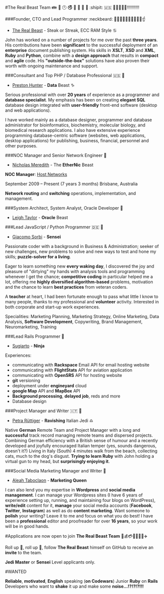 #The Real Beast Team :family: :restroom: :clock12: :no_smoking: :no_mobile_phones: :e-mail: :do_not_litter: :no_pedestrians:  :shipit: :us: :statue_of_liberty::boom::boom::boom::boom::bangbang::bangbang::bangbang::bangbang::bangbang:

###Founder, CTO and Lead Programmer :neckbeard: :guardsman::muscle::muscle::fist::fist::facepunch::facepunch::boom::boom::point_up:

- [The Real Beast](http://thebeast.me/about/) - Steak or Streak, ECC RAM Style :cancer:

John has worked on a number of projects for me over the past **three years**. His contributions have been **significant** to the successful deployment of an **enterprise** document publishing system. His skills in **XSLT**, **XSD** and **XML**, **Ruby** and **Python**, combine with a **design approach** that results in **compact** and **agile** code. His **"outside-the-box"** solutions have also proven their worth with ongoing maintenance and support.

###Consultant and Top PHP / Database Professional :us: :man:

- [Preston Hunter](https://www.upwork.com/users/~012ab645e1d96a5c7f) - **Data** Beast :capricorn:

Serious professional with over **20 years** of experience as a programmer and **database specialist**. My emphasis has been on creating **elegant SQL** database design integrated with **user-friendly** front-end software (desktop and web applications).

I have worked mainly as a database designer, programmer and database administrator for bioinformatics, biochemistry, molecular biology, and biomedical research applications. I also have extensive experience programming database-centric software (websites, web applications, desktop applications) for publishing, business, financial, personnel and other purposes.

###NOC Manager and Senior Network Engineer :man:

- [Nicholas Meredith](https://twitter.com/MrNickMeredith) - The **EtherNic** Beast

**NOC Manager**: [Host Networks](https://www.hostnetworks.com.au/)

September 2009 – Present (7 years 3 months) Brisbane, Australia

**Network routing** and **switching** operations, implementation, and management.

###System Architect, System Analyst, Oracle Developer :princess:

- [Leigh Taylor](https://au.linkedin.com/in/leigh-taylor-5408a152) - **Oracle** Beast

###Lead JavaScript / Python Programmer :de: :man:

- [Giacomo Sorbi](https://www.codewars.com/users/GiacomoSorbi) - **Sensei**

Passionate coder with a background in Business & Administration; seeker of new challenges, new problems to solve and new ways to test and hone my skills; **puzzle-solver for a living**.

Eager to learn something new **every waking day**, I discovered the joy and pleasure of "dirtying" my hands with analysis tools and programming whenever I get the chance; **competitive coding** in particular helped me a lot, offering me **highly diversified algorithm-based** problems, motivation and the chance to learn **best practices** from veteran coders.

A **teacher** at heart, I had been fortunate enough to pass what little I know to many people, thanks to my professional and **volunteer** activity. Interested in both corporate and start-up work experiences.

Specialities: Marketing Planning, Marketing Strategy, Online Marketing, Data Analysis, **Software Development**, Copywriting, Brand Management, Neuromarketing, Training

###Lead Rails Programmer :man:

- [Sugiarto](https://www.upwork.com/freelancers/~01e12d81269df3013f) - **Ninja**

Experiences:
- communicating with **Rackspace** Email API for email hosting website
- communicating with **FlightStats** API for aviation application
- communicating with **OpenSRS** API for hosting website
- **git** versioning
- deployment under **engineyard** cloud
- **google Map** API and **MapBox** API
- **Background processing**, **delayed job**, reds and more
- Database design


###Project Manager and Writer :it: :princess:

- [Petra Rüttiger](https://www.upwork.com/o/profiles/users/_~01012c0f7e1e9bc171/) - **Ravishing** Italian Jedi :libra:

Native **German** Remote Team and Project Manager with a long and **successful** track record managing remote teams and dispersed projects. Combining German efficiency with a British sense of humour and a recently developed and joyfully encouraged Italian temper (yes, sounds dangerous, doesn't it?) Living in Italy (South) 4 minutes walk from the beach, collecting cats, much to the dog's disgust. **Trying to learn Ruby** with John holding a virtual gun to my head, but **surprisingly enjoying it**.

###Social Media Marketing Manager and Writer :princess:

- [Aleah Taboclaon](http://www.solitarywanderer.com) - **Marketing Queen**

I can also lend you my expertise in **Wordpress** and **social media management**. I can manage your Wordpress sites (I have 6 years of experience setting up, running, and maintaining four blogs on WordPress), **write/edit** content for it, **manage** your social media accounts (**Facebook**, **Twitter**, **Instagram**) as well as do **content marketing**. Want someone to **polish** your writing? Leave it to me and focus on what you do best! I have been a **professional** editor and proofreader for over **16 years**, so your work will be in good hands.

#Applications are now open to join **The Real Beast Team** :passport_control::moneybag::credit_card::red_car::sailboat::speedboat::helicopter::airplane:

Roll up :loudspeaker:, roll up :loudspeaker:, follow **The Real Beast** himself on GitHub to receive an **invite** to the team.

**Jedi Master** or **Sensei** Level applicants only.

#WANTED

**Reliable**, **motivated**, **English** speaking (**on Codewars**) Junior **Ruby** on **Rails** Developers who want to **shake** it up and make some **noise...!?!?!?!!!**
